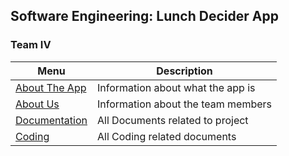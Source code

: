 ## Software Engineering: Lunch Decider App
### Team IV

|           Menu            |            Description            |
| ------------------------- | --------------------------------- |
|[About The App](./App_Info)| Information about what the app is |
|[About Us](./About_The_Team)     | Information about the team members|
|[Documentation](./Documentation)| All Documents related to project        |
|[Coding](./Coding)         | All Coding related documents    |

